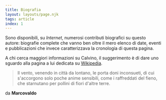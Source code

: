```yaml
---
title: Biografia
layout: layouts/page.njk
tags: article
index: 1
---
```


Sono disponibili, su _Internet_, numerosi contributi biografici su questo autore: biografie complete che vanno ben oltre il mero elenco di date, eventi e pubblicazioni che invece caratterizzava la cronologia di questa pagina.

A chi cerca maggiori informazioni su Calvino, il suggerimento è di dare uno sguardo alla pagina a lui dedicata su [Wikipedia](http://it.wikipedia.org/wiki/Italo_Calvino).

> Il vento, venendo in città da lontano, le porta doni inconsueti, di cui s'accorgono solo poche anime sensibili, come i raffreddati del fieno, che starnutano per pollini di fiori d'altre terre.

da **Marcovaldo**